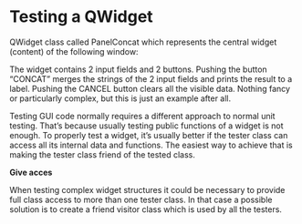 <h1>Testing a QWidget</h1>
QWidget class called PanelConcat which represents the central widget (content) of the following window:


The widget contains 2 input fields and 2 buttons. Pushing the button “CONCAT” merges the strings of the 2 input fields and prints the result to a label. Pushing the CANCEL button clears all the visible data. Nothing fancy or particularly complex, but this is just an example after all.

Testing GUI code normally requires a different approach to normal unit testing. That’s because usually testing public functions of a widget is not enough. To properly test a widget, it’s usually better if the tester class can access all its internal data and functions. The easiest way to achieve that is making the tester class friend of the tested class.

<b> Give acces </b>

When testing complex widget structures it could be necessary to provide full class access to more than one tester class. In that case a possible solution is to create a friend visitor class which is used by all the testers.
